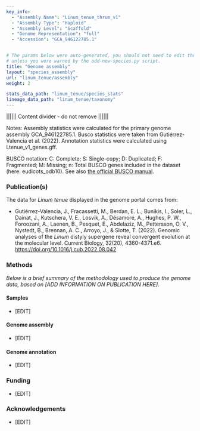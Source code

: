 ```yaml
---
key_info:
  - "Assembly Name": "Linum_tenue_thrum_v1"
  - "Assembly Type": "Haploid"
  - "Assembly Level": "Scaffold"
  - "Genome Representation": "full"
  - "Accession": "GCA_946122785.1"


# The params below were auto-generated, you should not need to edit them...
# unless you were warned by the add-new-species.py script.
title: "Genome assembly"
layout: "species_assembly"
url: "linum_tenue/assembly"
weight: 2

stats_data_path: "linum_tenue/species_stats"
lineage_data_path: "linum_tenue/taxonomy"
---
```


|||||| Content divider - do not remove ||||||

Notes: Assembly statistics were calculated for the primary genome assembly GCA_946122785.1. Busco statistics were taken from Gutiérrez-Valencia et al. (2022). Annotation statistics were calculated using Ltenue_v1_genes.gff.

BUSCO notation: C: Complete; S: Single-copy; D: Duplicated; F: Fragmented; M: Missing; n: Total BUSCO genes included in the dataset (here: eudicots_odb10). See also [the official BUSCO manual](https://busco.ezlab.org/busco_userguide.html#interpreting-the-results).

### Publication(s)

The data for *Linum tenue* displayed in the genome portal comes from:

- <p> Gutiérrez-Valencia, J., Fracassetti, M., Berdan, E. L., Bunikis, I., Soler, L., Dainat, J., Kutschera, V. E., Losvik, A., Désamoré, A., Hughes, P. W., Foroozani, A., Laenen, B., Pesquet, E., Abdelaziz, M., Pettersson, O. V., Nystedt, B., Brennan, A. C., Arroyo, J., & Slotte, T. (2022). Genomic analyses of the <i>Linum </i>distyly supergene reveal convergent evolution at the molecular level. Current Biology, 32(20), 4360-4371.e6. <a href="https://doi.org/10.1016/j.cub.2022.08.042"> https://doi.org/10.1016/j.cub.2022.08.042</a></p>

### Methods

*Below is a brief summary of the methodology used to produce the genome data, based on [ADD INFORMATION ON PUBLICATION HERE].*

#### Samples

- [EDIT]

#### Genome assembly

- [EDIT]

#### Genome annotation

- [EDIT]

### Funding

- [EDIT]

### Acknowledgements

- [EDIT]
